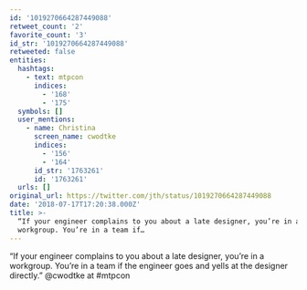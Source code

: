 ```yaml
---
id: '1019270664287449088'
retweet_count: '2'
favorite_count: '3'
id_str: '1019270664287449088'
retweeted: false
entities:
  hashtags:
    - text: mtpcon
      indices:
        - '168'
        - '175'
  symbols: []
  user_mentions:
    - name: Christina
      screen_name: cwodtke
      indices:
        - '156'
        - '164'
      id_str: '1763261'
      id: '1763261'
  urls: []
original_url: https://twitter.com/jth/status/1019270664287449088
date: '2018-07-17T17:20:38.000Z'
title: >-
  “If your engineer complains to you about a late designer, you’re in a
  workgroup. You’re in a team if…
---
```


“If your engineer complains to you about a late designer, you’re in a workgroup. You’re in a team if the engineer goes and yells at the designer directly.” @cwodtke at #mtpcon